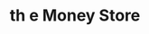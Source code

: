---
title: th e Money Store
slug: th-e-money-store
updated-on: '2024-05-30T13:44:31.749Z'
created-on: '2024-05-30T13:41:46.671Z'
published-on: '2024-05-30T13:54:32.469Z'
f_city-state-2:
- cms/city/chickasaw-al.md
- cms/city/childersburg-al.md
- cms/city/cullman-al.md
- cms/city/florence-al.md
- cms/city/huntsville-al.md
- cms/city/jasper-al.md
- cms/city/mobile-al.md
- cms/city/montgomery-al.md
- cms/city/opelika-al.md
- cms/city/sylacauga-al.md
- cms/city/tuscaloosa-al.md
- cms/city/wetumpka-al.md
- cms/city/texarkana-ar.md
- cms/city/springdale-ar.md
- cms/city/bentonville-ar.md
- cms/city/rogers-ar.md
- cms/city/harrison-ar.md
- cms/city/belmont-ms.md
- cms/city/clinton-ms.md
- cms/city/waveland-ms.md
- cms/city/iuka-ms.md
- cms/city/gulfport-ms.md
- cms/city/tulsa-ok.md
- cms/city/rosenberg-tx.md
- cms/city/woodbridge-va.md
- cms/city/phenix-city-al.md
- cms/city/spanish-fort-al.md
- cms/city/bay-minette-al.md
- cms/city/muscle-shoals-al.md
- cms/city/siloam-springs-ar.md
- cms/city/olive-branch-ms.md
- cms/city/saint-joseph-mo.md
f_locations:
- cms/payday-loan/th-e-money-store-27569.md
- cms/payday-loan/th-e-money-store-27570.md
- cms/payday-loan/th-e-money-store-27571.md
- cms/payday-loan/th-e-money-store-27572.md
- cms/payday-loan/th-e-money-store-27573.md
- cms/payday-loan/th-e-money-store-27574.md
- cms/payday-loan/th-e-money-store-27575.md
- cms/payday-loan/th-e-money-store-27576.md
- cms/payday-loan/th-e-money-store-27577.md
- cms/payday-loan/th-e-money-store-27578.md
- cms/payday-loan/th-e-money-store-27579.md
- cms/payday-loan/th-e-money-store-27580.md
- cms/payday-loan/th-e-money-store-27581.md
- cms/payday-loan/th-e-money-store-27582.md
- cms/payday-loan/th-e-money-store-27583.md
- cms/payday-loan/th-e-money-store-27584.md
- cms/payday-loan/th-e-money-store-27585.md
- cms/payday-loan/th-e-money-store-27586.md
- cms/payday-loan/th-e-money-store-27587.md
- cms/payday-loan/th-e-money-store-27588.md
- cms/payday-loan/th-e-money-store-27589.md
- cms/payday-loan/th-e-money-store-27590.md
- cms/payday-loan/th-e-money-store-27591.md
- cms/payday-loan/th-e-money-store-27592.md
- cms/payday-loan/th-e-money-store-27593.md
- cms/payday-loan/th-e-money-store-27594.md
- cms/payday-loan/th-e-money-store-27595.md
- cms/payday-loan/th-e-money-store-27596.md
- cms/payday-loan/th-e-money-store-27597.md
- cms/payday-loan/th-e-money-store-27598.md
- cms/payday-loan/th-e-money-store-27599.md
- cms/payday-loan/th-e-money-store-27600.md
- cms/payday-loan/th-e-money-store-27601.md
- cms/payday-loan/th-e-money-store-27602.md
- cms/payday-loan/th-e-money-store-27603.md
- cms/payday-loan/th-e-money-store-27604.md
- cms/payday-loan/th-e-money-store-27605.md
- cms/payday-loan/th-e-money-store-27606.md
- cms/payday-loan/th-e-money-store-27607.md
f_states:
- cms/state/alabama.md
- cms/state/arkansas.md
- cms/state/mississippi.md
- cms/state/oklahoma.md
- cms/state/texas.md
- cms/state/virginia.md
- cms/state/missouri.md
layout: '[company].html'
tags: company
---